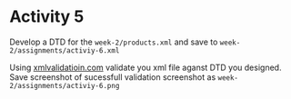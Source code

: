 # Activity 5

Develop a DTD for the `week-2/products.xml` and save to `week-2/assignments/activiy-6.xml`

Using [xmlvalidatioin.com](xmlvalidation.com) validate you xml file aganst DTD you designed. Save screenshot of sucessfull validation screenshot as `week-2/assignments/activiy-6.png`
